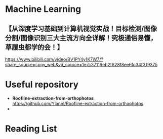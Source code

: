 # Machine Learning
## 【从深度学习基础到计算机视觉实战！目标检测/图像分割/图像识别三大主流方向全详解！究极通俗易懂，草履虫都学的会！】 
https://www.bilibili.com/video/BV1PY4y1K7W7/?share_source=copy_web&vd_source=1e7c37119eb2f828f8ee6fc34f319375


# Useful repository
- **Roofline-extraction-from-orthophotos** https://github.com/Ylannl/Roofline-extraction-from-orthophotos
- 

# Reading List
